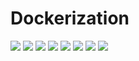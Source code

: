 # Dockerization

<img src="https://github.com/animshamura/Dockerization/blob/main/app-screenshot/spring-running.png?raw=true">
<img src="https://github.com/animshamura/Dockerization/blob/main/app-screenshot/spring--greeting.png?raw=true">
<img src="https://github.com/animshamura/Dockerization/blob/main/app-screenshot/flask-running.png?raw=true">
<img src="https://github.com/animshamura/Dockerization/blob/main/app-screenshot/flask-greeting.png?raw=true">
<img src="https://github.com/animshamura/Dockerization/blob/main/app-screenshot/angular.png?raw=true">
<img src="https://github.com/animshamura/Dockerization/blob/main/app-screenshot/mysql-pma.png?raw=true">
<img src="https://github.com/animshamura/Dockerization/blob/main/app-screenshot/postgresql-pg4.png?raw=true">
<img src="https://github.com/animshamura/Dockerization/blob/main/app-screenshot/mongo-express.png?raw=true">
